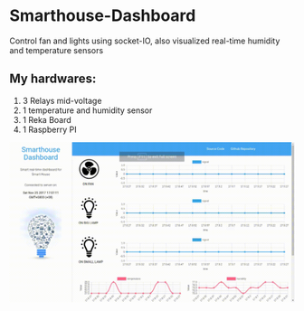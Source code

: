 # Smarthouse-Dashboard
Control fan and lights using socket-IO, also visualized real-time humidity and temperature sensors

## My hardwares:
1. 3 Relays mid-voltage
2. 1 temperature and humidity sensor
3. 1 Reka Board
4. 1 Raspberry PI

![alt text](screenshot/result.gif)
